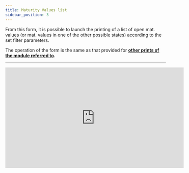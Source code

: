 ```yaml
---
title: Maturity Values list
sidebar_position: 3
---
```


From this form, it is possible to launch the printing of a list of open mat. values (or mat. values in one of the other possible states) according to the set filter parameters.

The operation of the form is the same as that provided for **[other prints of the module referred to](/docs/finance-area/maturity-values/reports/customer-vendor-due-register).**

---

<iframe width="560" height="315" src="https://www.youtube.com/embed/WhWmjPGfF0Y" title="YouTube video player" frameborder="0" allowfullscreen="true"></iframe>